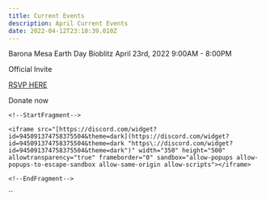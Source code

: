 ```yaml
---
title: Current Events
description: April Current Events
date: 2022-04-12T23:10:39.010Z
---
```

Barona Mesa Earth Day Bioblitz April 23rd, 2022 9:00AM - 8:00PM 

Official Invite

[RSVP HERE](https://docs.google.com/forms/d/1QMsjzO1oUrKpRfAYiJqCSKSssP2AEkn9jO52CXeAZRc/edit?usp=sharing)

Donate now

`<!--StartFragment-->`

`<iframe src="[https://discord.com/widget?id=945091374758375504&theme=dark](https://discord.com/widget?id=945091374758375504&theme=dark "https\://discord.com/widget?id=945091374758375504&theme=dark")" width="350" height="500" allowtransparency="true" frameborder="0" sandbox="allow-popups allow-popups-to-escape-sandbox allow-same-origin allow-scripts"></iframe>`

`<!--EndFragment-->`

``